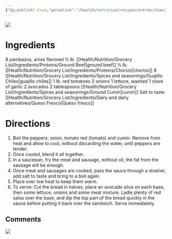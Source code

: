```yaml
---
{"dg-publish":true,"permalink":"/health/nutrition/recipes/entree/chanclas-poplanas/","tags":["cookmate"]}
---
```



![](https://lh3.googleusercontent.com/9RIv3qntKbGqj_NhIyQZ-fv1TyZRYD7qD9olicN_89FlkMC_oV34n03H3f6O4m16XTymSLSNYDm1O-5QxuBVEl68TPmD39fMHNxD7AumWDRf7Yvhhc65vIG7H1CNVZ9JqO9_TC9kxjGyI37NrxqUdIA3HLXbX-1Yjh0878FwvYEXZ5B6qtg2sfnL3gPLNu1Qn90GerUNylGUVntqB0VPlOvMHLi_aKwz-qcuLqWSk2PNN5qI3hhXe7Djr14N8XLWlOLGv4mj0d1pcu_Jqi6Me-zBG6iKlkAxkKUU8JLAPMNm8bcLzJno2cLJCBfTtcvFu8FaTz5wBc1MG-gXEpxvpSEhMgg7Og8EsNE9JdU3xnnZjgYtcumLEshU0RoDojtqAWz8PaPbmXE_PUI3ngb4eMBnn0yZLib42Ia2ctO9i_39u1JNgB5O_jpvvODJ1j07zU88NPn1SrlPfXCb9kPSOZ99k0AC9CZqDyZ2Sgj07EPOoQnZlhd3O41MwQM27acVyyE4ifTnR1GYvBJh3tdcvIESud55q9BLhOEm1aHKBZBZVIwttca_rHHJF3luWQtw291fnNpmgmXYCnDFVUaTR2Yvl8HjDeBDqnjul_XoIUEVLQq48xyqSjOHCeUpWfa1qBumkD99VFBnFNVPWa_NaVp9UFH__Va__9vwhmT3qp3NK0asErHXsLN3BXuHOe7Wd-S_cown99EmhdX2qKzNDeui6pxebTLQbVtolGo33ukINEELWLTMlwPxKo7jxrpjdCMN-c6o6cUKc-xoT0yrJY8Jy_nd7WLmCEcwdB0PW3xbMpgiHN9P_w4bWuQdY04q1HGSxzZtHtU1ijUNcQ6u3Zpu_-aNg0j9gr9lusYGxHb7XlXWENxOl5SZ3JYS9huuO0PeUkwFRURIaH7co-mCHRob_8T6fxlEzdzpsXekgtJTI_3HqetFe5pBJjX2zQnOQoGS-5_ZulnPCg0HBtI=w1509-h849-s-no?authuser=1)

# Ingredients

8 pambazos, anise flavored
½ lb. [[Health/Nutrition/Grocery List/Ingredients/Proteins/Ground Beef\|ground beef]]
½ lb. [[Health/Nutrition/Grocery List/Ingredients/Proteins/Chorizo\|chorizo]]
8 [[Health/Nutrition/Grocery List/Ingredients/Spices and seasonings/Guajillo Chiles\|guajillo chiles]]
1 lb. red tomatoes
2 onions
1 lettuce, washed
1 clove of garlic
2 avocados
2 tablespoons [[Health/Nutrition/Grocery List/Ingredients/Spices and seasonings/Ground Cumin\|cumin]]
Salt to taste
[[Health/Nutrition/Grocery List/Ingredients/Dairy and dairy alternatives/Queso Fresco\|Queso fresco]]

# Directions

1) Boil the peppers, onion, tomato red (tomato) and cumin. Remove from heat and allow to cool, without discarding the water, until peppers are tender.
2) Once cooled, blend it all together.
3) In a saucepan, fry the meat and sausage, without oil, the fat from the sausage will be enough.
4) Once meat and sausages are cooked, pass the sauce through a strainer, add salt to taste and bring to a boil again.
5) Place over low heat to keep them warm.
6) To serve: Cut the bread in halves, place an avocado slice on each base, then some lettuce, onions and some meat mixture. Ladle plenty of red salsa over the base, and dip the top part of the bread quickly in the sauce before putting it back over the sandwich. Serve immediately.


## Comments

![](https://lh3.googleusercontent.com/pw/AJFCJaW3YK5x1z_giEk4cLkbgUlI_DeLod0Bxk4KOR5l6ikprzZcaMmxiCx1z5gjIb_7ZdX-GoG8dfB6MeKVwldcZDCyOem2ovZ7ATlkTbbYOfbdO_ZZSgOP8aDzO8zE_aekTJ_LoSGKPGEl23OJU1zkNV7M5g=w929-h523-s-no?authuser=0)
